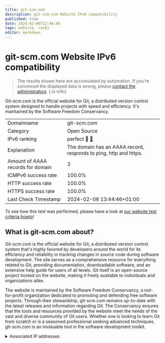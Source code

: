 ```yaml
---
title: git-scm.com
description: git-scm.com Website IPv6 compatibility
published: true
date: 2024-02-06T12:44:46
tags: website, rank1
editor: markdown
---
```


# git-scm.com Website IPv6 compatibility

> The results shown here are accumulated by automation. If you're convinced the displayed data is wrong, please [contact the administrators](/howto/chat). 
{.is-info}

Git-scm.com is the official website for Git, a distributed version control system designed to handle projects with speed and efficiency. It's maintained by the Software Freedom Conservancy.


|   |   |
| - | - |
| Domainname | git-scm.com
| Category | Open Source |
| IPv6 ranking | perfect :1st_place_medal: [🔗](/howto/ranking) |
| Explanation | The domain has an AAAA record, responds to ping, http and https. |
| Amount of AAAA records for domain | 3 |
| ICMPv6 success rate | 100.0%|
| HTTP success rate | 100.0% |
| HTTPS success rate | 100.0% |
| Last Check Timestamp | 2024-02-06 13:44:46+01:00 |

To see how this test was performed, please have a look at [our website test criteria howto](/howto/testcriteria/website)!


## What is git-scm.com about?
Git-scm.com is the official website for Git, a distributed version control system that's highly favored by developers around the world for its efficiency and reliability in tracking changes in source code during software development. The site serves as a comprehensive resource for everything related to Git, providing documentation, downloadable software, and an extensive help guide for users of all levels. Git itself is an open-source project hosted on the website, making it freely available to individuals and organizations alike.

The website is maintained by the Software Freedom Conservancy, a not-for-profit organization dedicated to promoting and defending free software projects. Through their stewardship, git-scm.com remains up-to-date with the latest releases and information regarding Git. The Conservancy ensures that the tools and resources provided by the website meet the needs of the vast and diverse community of Git users. Whether one is looking to learn Git from scratch or is a seasoned professional seeking advanced techniques, git-scm.com is an invaluable tool in the software development toolkit.



<details>
<summary>Associated IP addresses</summary>

2606:4700:10::6816:22b

2606:4700:10::6816:32b

2606:4700:10::ac43:cac

</details>
